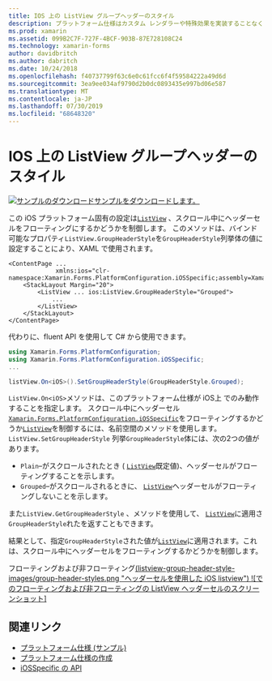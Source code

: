 ```yaml
---
title: IOS 上の ListView グループヘッダーのスタイル
description: プラットフォーム仕様はカスタム レンダラーや特殊効果を実装することなく、特定のプラットフォームでのみ利用できる機能の使用を可能にします。 この記事では、スクロール中に ListView ヘッダーセルをフローティングにするかどうかを制御する iOS プラットフォーム固有のを使用する方法について説明します。
ms.prod: xamarin
ms.assetid: 099B2C7F-727F-4BCF-903B-87E728108C24
ms.technology: xamarin-forms
author: davidbritch
ms.author: dabritch
ms.date: 10/24/2018
ms.openlocfilehash: f40737799f63c6e0c61fcc6f4f59584222a49d6d
ms.sourcegitcommit: 3ea9ee034af9790d2b0dc0893435e997bd06e587
ms.translationtype: MT
ms.contentlocale: ja-JP
ms.lasthandoff: 07/30/2019
ms.locfileid: "68648320"
---
```

# <a name="listview-group-header-style-on-ios"></a>IOS 上の ListView グループヘッダーのスタイル

[![サンプルのダウンロード](~/media/shared/download.png)サンプルをダウンロードします。](https://docs.microsoft.com/samples/xamarin/xamarin-forms-samples/userinterface-platformspecifics)

この iOS プラットフォーム固有の設定は[`ListView`](xref:Xamarin.Forms.ListView) 、スクロール中にヘッダーセルをフローティングにするかどうかを制御します。 このメソッドは、バインド可能なプロパティ`ListView.GroupHeaderStyle`を`GroupHeaderStyle`列挙体の値に設定することにより、XAML で使用されます。

```xaml
<ContentPage ...
             xmlns:ios="clr-namespace:Xamarin.Forms.PlatformConfiguration.iOSSpecific;assembly=Xamarin.Forms.Core">
    <StackLayout Margin="20">
        <ListView ... ios:ListView.GroupHeaderStyle="Grouped">
            ...
        </ListView>
    </StackLayout>
</ContentPage>
```

代わりに、fluent API を使用して C# から使用できます。

```csharp
using Xamarin.Forms.PlatformConfiguration;
using Xamarin.Forms.PlatformConfiguration.iOSSpecific;
...

listView.On<iOS>().SetGroupHeaderStyle(GroupHeaderStyle.Grouped);
```

`ListView.On<iOS>`メソッドは、このプラットフォーム仕様が iOS上 でのみ動作することを指定します。 スクロール中にヘッダーセル[`Xamarin.Forms.PlatformConfiguration.iOSSpecific`](xref:Xamarin.Forms.PlatformConfiguration.iOSSpecific)をフローティングするかどうか[`ListView`](xref:Xamarin.Forms.ListView)を制御するには、名前空間のメソッドを使用します。`ListView.SetGroupHeaderStyle` 列挙`GroupHeaderStyle`体には、次の2つの値があります。

- `Plain`–がスクロールされたとき ( [`ListView`](xref:Xamarin.Forms.ListView)既定値)、ヘッダーセルがフローティングすることを示します。
- `Grouped`–がスクロールされるときに、 [`ListView`](xref:Xamarin.Forms.ListView)ヘッダーセルがフローティングしないことを示します。

また`ListView.GetGroupHeaderStyle` 、メソッドを使用して、 [`ListView`](xref:Xamarin.Forms.ListView)に適用さ`GroupHeaderStyle`れたを返すこともできます。

結果として、指定`GroupHeaderStyle`された値が[`ListView`](xref:Xamarin.Forms.ListView)に適用されます。これは、スクロール中にヘッダーセルをフローティングするかどうかを制御します。

フローティングおよび非フローティング[(listview-group-header-style-images/group-header-styles.png "ヘッダーセルを使用した iOS listview") ![でのフローティングおよび非フローティングの ListView ヘッダーセルのスクリーンショット]](listview-group-header-style-images/group-header-styles-large.png#lightbox "フローティングおよび非フローティングヘッダーセルを含む ListView")

## <a name="related-links"></a>関連リンク

- [プラットフォーム仕様 (サンプル)](https://docs.microsoft.com/samples/xamarin/xamarin-forms-samples/userinterface-platformspecifics)
- [プラットフォーム仕様の作成](~/xamarin-forms/platform/platform-specifics/index.md#creating-platform-specifics)
- [iOSSpecific の API](xref:Xamarin.Forms.PlatformConfiguration.iOSSpecific)
